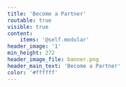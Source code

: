 ```yaml
---
title: 'Become a Partner'
routable: true
visible: true
content:
    items: '@self.modular'
header_image: '1'
min_height: 272
header_image_file: banner.png
header_main_text: 'Become a Partner'
color: '#ffffff'
---
```


